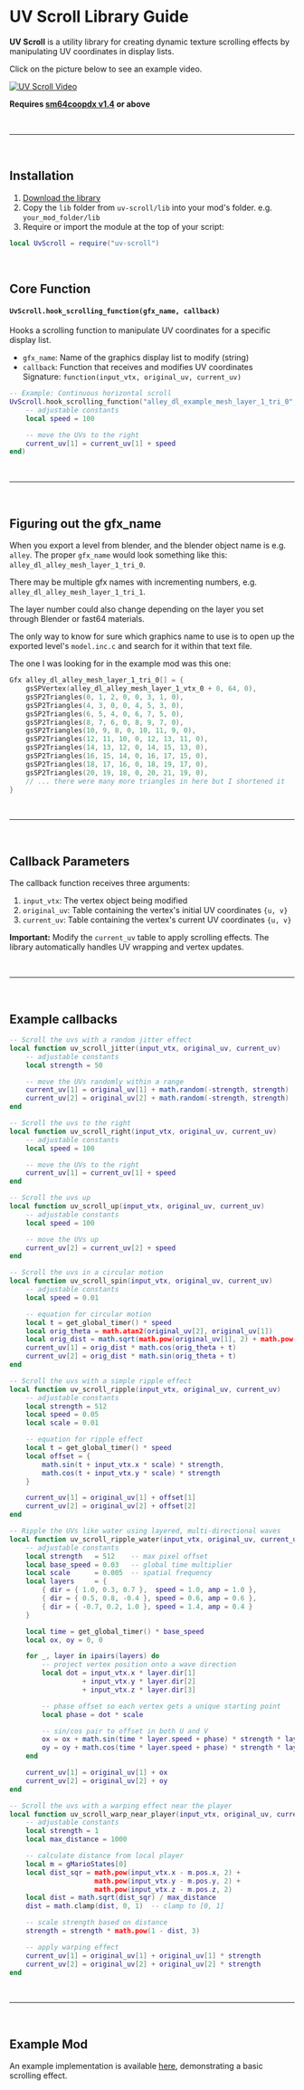 # UV Scroll Library Guide

**UV Scroll** is a utility library for creating dynamic texture scrolling effects by manipulating UV coordinates in display lists.

Click on the picture below to see an example video.


[![UV Scroll Video](https://img.youtube.com/vi/p5wmDVBMvXg/0.jpg)](https://www.youtube.com/watch?v=p5wmDVBMvXg)

**Requires <ins>sm64coopdx v1.4</ins> or above**

<br />

---

<br />

## Installation

1. [Download the library](https://github.com/djoslin0/coop-lua-libraries/archive/refs/heads/main.zip)
2. Copy the `lib` folder from `uv-scroll/lib` into your mod's folder.
e.g. `your_mod_folder/lib`
3. Require or import the module at the top of your script:

```lua
local UvScroll = require("uv-scroll")
```

<br />

## Core Function

#### `UvScroll.hook_scrolling_function(gfx_name, callback)`

Hooks a scrolling function to manipulate UV coordinates for a specific display list.

- `gfx_name`: Name of the graphics display list to modify (string)
- `callback`: Function that receives and modifies UV coordinates  
  Signature: `function(input_vtx, original_uv, current_uv)`

```lua
-- Example: Continuous horizontal scroll
UvScroll.hook_scrolling_function("alley_dl_example_mesh_layer_1_tri_0", function(input_vtx, original_uv, current_uv)
    -- adjustable constants
    local speed = 100

    -- move the UVs to the right
    current_uv[1] = current_uv[1] + speed
end)
```

<br />

---

<br />

## Figuring out the gfx_name

When you export a level from blender, and the blender object name is e.g. `alley`. The proper `gfx_name` would look something like this: `alley_dl_alley_mesh_layer_1_tri_0`.

There may be multiple gfx names with incrementing numbers, e.g. `alley_dl_alley_mesh_layer_1_tri_1`.

The layer number could also change depending on the layer you set through Blender or fast64 materials.

The only way to know for sure which graphics name to use is to open up the exported level's `model.inc.c` and search for it within that text file.

The one I was looking for in the example mod was this one:

```C
Gfx alley_dl_alley_mesh_layer_1_tri_0[] = {
	gsSPVertex(alley_dl_alley_mesh_layer_1_vtx_0 + 0, 64, 0),
	gsSP2Triangles(0, 1, 2, 0, 0, 3, 1, 0),
	gsSP2Triangles(4, 3, 0, 0, 4, 5, 3, 0),
	gsSP2Triangles(6, 5, 4, 0, 6, 7, 5, 0),
	gsSP2Triangles(8, 7, 6, 0, 8, 9, 7, 0),
	gsSP2Triangles(10, 9, 8, 0, 10, 11, 9, 0),
	gsSP2Triangles(12, 11, 10, 0, 12, 13, 11, 0),
	gsSP2Triangles(14, 13, 12, 0, 14, 15, 13, 0),
	gsSP2Triangles(16, 15, 14, 0, 16, 17, 15, 0),
	gsSP2Triangles(18, 17, 16, 0, 18, 19, 17, 0),
	gsSP2Triangles(20, 19, 18, 0, 20, 21, 19, 0),
    // ... there were many more triangles in here but I shortened it
}
```

<br />

---

<br />

## Callback Parameters

The callback function receives three arguments:

1. `input_vtx`: The vertex object being modified
2. `original_uv`: Table containing the vertex's initial UV coordinates `{u, v}`
3. `current_uv`: Table containing the vertex's current UV coordinates `{u, v}`  

**Important:** Modify the `current_uv` table to apply scrolling effects. The library automatically handles UV wrapping and vertex updates.

<br />

---

<br />

## Example callbacks

```lua
-- Scroll the uvs with a random jitter effect
local function uv_scroll_jitter(input_vtx, original_uv, current_uv)
    -- adjustable constants
    local strength = 50

    -- move the UVs randomly within a range
    current_uv[1] = original_uv[1] + math.random(-strength, strength)
    current_uv[2] = original_uv[2] + math.random(-strength, strength)
end
```

```lua
-- Scroll the uvs to the right
local function uv_scroll_right(input_vtx, original_uv, current_uv)
    -- adjustable constants
    local speed = 100

    -- move the UVs to the right
    current_uv[1] = current_uv[1] + speed
end
```

```lua
-- Scroll the uvs up
local function uv_scroll_up(input_vtx, original_uv, current_uv)
    -- adjustable constants
    local speed = 100

    -- move the UVs up
    current_uv[2] = current_uv[2] + speed
end
```

```lua
-- Scroll the uvs in a circular motion
local function uv_scroll_spin(input_vtx, original_uv, current_uv)
    -- adjustable constants
    local speed = 0.01

    -- equation for circular motion
    local t = get_global_timer() * speed
    local orig_theta = math.atan2(original_uv[2], original_uv[1])
    local orig_dist = math.sqrt(math.pow(original_uv[1], 2) + math.pow(original_uv[2], 2))
    current_uv[1] = orig_dist * math.cos(orig_theta + t)
    current_uv[2] = orig_dist * math.sin(orig_theta + t)
end
```

```lua
-- Scroll the uvs with a simple ripple effect
local function uv_scroll_ripple(input_vtx, original_uv, current_uv)
    -- adjustable constants
    local strength = 512
    local speed = 0.05
    local scale = 0.01

    -- equation for ripple effect
    local t = get_global_timer() * speed
    local offset = {
        math.sin(t + input_vtx.x * scale) * strength,
        math.cos(t + input_vtx.y * scale) * strength
    }

    current_uv[1] = original_uv[1] + offset[1]
    current_uv[2] = original_uv[2] + offset[2]
end
```

```lua
-- Ripple the UVs like water using layered, multi-directional waves
local function uv_scroll_ripple_water(input_vtx, original_uv, current_uv)
    -- adjustable constants
    local strength   = 512    -- max pixel offset
    local base_speed = 0.03   -- global time multiplier
    local scale      = 0.005  -- spatial frequency
    local layers     = {
        { dir = { 1.0, 0.3, 0.7 },  speed = 1.0, amp = 1.0 },
        { dir = { 0.5, 0.8, -0.4 }, speed = 0.6, amp = 0.6 },
        { dir = { -0.7, 0.2, 1.0 }, speed = 1.4, amp = 0.4 }
    }

    local time = get_global_timer() * base_speed
    local ox, oy = 0, 0

    for _, layer in ipairs(layers) do
        -- project vertex position onto a wave direction
        local dot = input_vtx.x * layer.dir[1]
                  + input_vtx.y * layer.dir[2]
                  + input_vtx.z * layer.dir[3]

        -- phase offset so each vertex gets a unique starting point
        local phase = dot * scale

        -- sin/cos pair to offset in both U and V
        ox = ox + math.sin(time * layer.speed + phase) * strength * layer.amp
        oy = oy + math.cos(time * layer.speed + phase) * strength * layer.amp
    end

    current_uv[1] = original_uv[1] + ox
    current_uv[2] = original_uv[2] + oy
end
```

```lua
-- Scroll the uvs with a warping effect near the player
local function uv_scroll_warp_near_player(input_vtx, original_uv, current_uv)
    -- adjustable constants
    local strength = 1
    local max_distance = 1000

    -- calculate distance from local player
    local m = gMarioStates[0]
    local dist_sqr = math.pow(input_vtx.x - m.pos.x, 2) +
                     math.pow(input_vtx.y - m.pos.y, 2) +
                     math.pow(input_vtx.z - m.pos.z, 2)
    local dist = math.sqrt(dist_sqr) / max_distance
    dist = math.clamp(dist, 0, 1)  -- clamp to [0, 1]

    -- scale strength based on distance
    strength = strength * math.pow(1 - dist, 3)

    -- apply warping effect
    current_uv[1] = original_uv[1] + original_uv[1] * strength
    current_uv[2] = original_uv[2] + original_uv[2] * strength
end
```

<br />

---

<br />

## Example Mod
An example implementation is available [here](example-mod), demonstrating a basic scrolling effect.
